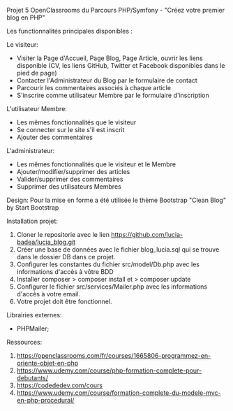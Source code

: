 Projet 5 OpenClassrooms du Parcours PHP/Symfony - "Créez votre premier blog en PHP"

Les functionnalités principales disponibles :

Le visiteur:
- Visiter la Page d'Accueil, Page Blog, Page Article, ouvrir les liens disponible (CV, les liens GitHub, Twitter et Facebook disponibles dans le pied de page)
- Contacter l'Administrateur du Blog par le formulaire de contact
- Parcourir les commentaires associés à chaque article
- S'inscrire comme utilisateur Membre par le formulaire d'inscription

L'utilisateur Membre:
- Les mêmes fonctionnalités que le visiteur
- Se connecter sur le site s'il est inscrit
- Ajouter des commentaires

L'administrateur:
- Les mêmes fonctionnalités que le visiteur et le Membre
- Ajouter/modifier/supprimer des articles
- Valider/supprimer des commentaires
- Supprimer des utilisateurs Membres

Design:
Pour la mise en forme a été utilisée le thème Bootstrap "Clean Blog" by Start Bootstrap

Installation projet: 
1. Cloner le repositorie avec le lien https://github.com/lucia-badea/lucia_blog.git
2. Créer une base de données avec le fichier blog_lucia.sql qui se trouve dans le dossier DB dans ce projet.
3. Configurer les constantes du fichier src/model/Db.php avec les informations d'accès à vôtre BDD
4. Installer composer > composer install et > composer update
5. Configurer le fichier src/services/Mailer.php avec les informations d'accès à votre email.
6. Votre projet doit être fonctionnel.

Librairies externes:
- PHPMailer;

Ressources: 
1. https://openclassrooms.com/fr/courses/1665806-programmez-en-oriente-objet-en-php
2. https://www.udemy.com/course/php-formation-complete-pour-debutants/
3. https://codededev.com/cours
4. https://www.udemy.com/course/formation-complete-du-modele-mvc-en-php-procedural/